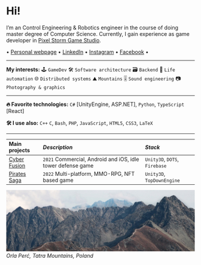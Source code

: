 # Hi!
<!--brief-->
I’m an Control Engineering & Robotics engineer in the course of doing master degree of Computer Science.
Currently, I gain experience as game developer in [Pixel Storm Game Studio](https://pixelstorm.pl/).
<!--/brief-->

 • [Personal webpage](https://goorkamateusz.github.io)
 • [LinkedIn](https://www.linkedin.com/in/goorkamateusz/)
 • [Instagram](https://www.instagram.com/goorkamateusz/)
 • [Facebook](https://www.facebook.com/goorkamateusz)
 •

<!--brief-->
___
**My interests:**
🕹 `GameDev`
🛠 `Software architecture`
🗃 `Backend`
🤖 `Life automation`
🌐 `Distributed systems`
⛰ `Mountains`
🎚 `Sound engineering`
📷 `Photography & graphics`

___
**🔥 Favorite technologies:**
`C#` [UnityEngine, ASP.NET],
`Python`,
`TypeScript` [React]

**🛠 I use also:**
`C++`
`C`,
`Bash`,
`PHP`,
`JavaScript`,
`HTML5`,
`CSS3`,
`LaTeX`
<!--/brief-->

___
| **Main projects** | _Description_                                               | _Stack_                       |
| :---------------- | :---------------------------------------------------------- | :---------------------------- |
| [Cyber Fusion]    | `2021` Commercial, Android and iOS, idle tower defense game | `Unity3D`, `DOTS`, `Firebase` |
| [Pirates Saga]    | `2022` Multi-platform, MMO-RPG, NFT based game              | `Unity3D`, `TopDownEngine`    |

<!-- | [Graph Map]    | My graduation project                                | ASP.NET, JS, MariaDB | -->

[Cyber Fusion]: https://goorkamateusz.github.io/cyber-fushion.html
[Pirates Saga]: https://piratessaga.pl/
[Graph Map]: https://goorkamateusz.github.io/GraphMap.html

![Photo of...](img/orla-perc-wide.jpg)
_Orla Perć, Tatra Mountains, Poland_
